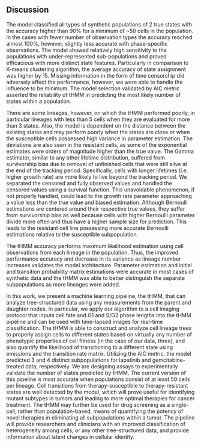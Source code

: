 ## Discussion

The model classified all types of synthetic populations of 2 true states with the accuracy higher than 90% for a minimum of ~50 cells in the population. In the cases with fewer number of observation types the accuracy reached almost 100%, however, slightly less accurate with phase-specific observations. The model showed relatively high sensitivity to the populations with under-represented sub-populations and proved efficacious with more distinct state features. Particularly in comparison to K-means clustering algorithm, the average accuracy of state assignment was higher by $15%$. Missing information in the form of time censorship did adversely affect the performance, however, we were able to handle the influence to be minimum. The model selection validated by AIC metric asserted the reliability of tHMM in predicting the most likely number of states within a population.

There are some lineages, however, on which the tHMM performed poorly, in particular lineages with less than 5 cells when they are evaluated for more than 3 states. Also, the model is dependent on the distance between the existing states and may perform poorly when the states are close or when the susceptible cells possessed high variance in parameter estimation. The deviations are also seen in the resistant cells, as some of the exponential estimates were orders of magnitude higher than the true value. The Gamma estimator, similar to any other lifetime distribution, suffered from survivorship bias due to removal of unfinished cells that were still alive at the end of the tracking period. Specifically, cells with longer lifetimes (i.e. higher growth rate) are more likely to live beyond the tracking period. We separated the censored and fully observed values and handled the censored values using a survival function. This unavoidable phenomenon, if not properly handled, could lead to the growth rate parameter approaching a value less than the true value and biased estimation. Although Bernoulli estimations are centered around their respective true values, they suffer from survivorship bias as well because cells with higher Bernoulli parameter divide more often and thus have a higher sample size for prediction. This leads to the resistant cell line possessing more accurate Bernoulli estimations relative to the susceptible subpopulation.

The tHMM accuracy performs maximum likelihood estimation using cell observations from each lineage in the population. Thus, the improved performance accuracy and decrease in its variance as lineage number increases validates the model architecture. Parameter estimation and initial and transition probability matrix estimations were accurate in most cases of synthetic data and the tHMM was able to better distinguish the separate subpopulations as more lineages were added.

In this work, we present a machine learning pipeline, the tHMM, that can analyze tree-structured data using any measurements from the parent and daughter nodes. In particular, we apply our algorithm to a cell imaging protocol that inputs cell fate and G1 and S/G2 phase lengths into the tHMM pipeline and can be used with time-lapsed images for real-time classification. The tHMM is able to construct and analyze cell lineage trees to properly assign cells to different states based on virtually any number of phenotypic properties of cell fitness (in the case of our data, three), and also quantify the likelihood of transitioning to a different state using emissions and the transition rate matrix. Utilizing the AIC metric, the model predicted 3 and 4 distinct subpopulations for lapatinib and gemcitabine-treated data, respectively. We are designing assays to experimentally validate the number of states predicted by tHMM. The current version of this pipeline is most accurate when populations consist of at least 50 cells per lineage. Cell transitions from therapy-susceptible to therapy-resistant states are well detected by the model, which will prove useful for identifying mutant subtypes in tumors and leading to more optimal therapies for cancer treatment. The tHMM may further be used for drug screening as a single-cell, rather than population-based, means of quantifying the potency of novel therapies in eliminating all subpopulations within a tumor. The pipeline will provide researchers and clinicians with an improved classification of heterogeneity among cells, or any other tree-structured data, and provide information about latent changes in cellular identity.

